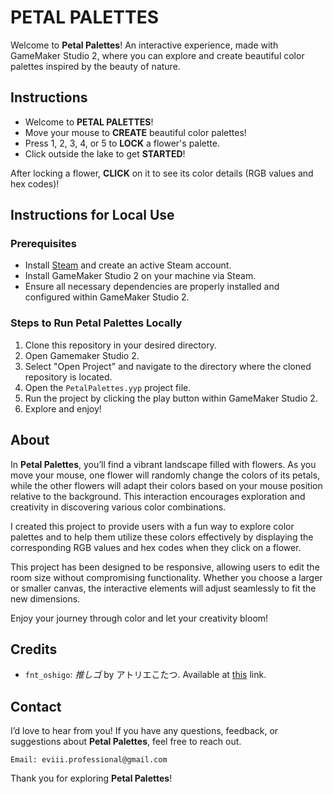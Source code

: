 # PETAL PALETTES

Welcome to **Petal Palettes**! An interactive experience, made with GameMaker Studio 2, where you can explore and create beautiful color palettes inspired by the beauty of nature.

## Instructions

- Welcome to **PETAL PALETTES**!
- Move your mouse to **CREATE** beautiful color palettes!
- Press 1, 2, 3, 4, or 5 to **LOCK** a flower's palette.
- Click outside the lake to get **STARTED**!

After locking a flower, **CLICK** on it to see its color details (RGB values and hex codes)!

## Instructions for Local Use

### Prerequisites

- Install [Steam](https://store.steampowered.com/about/download) and create an active Steam account.
- Install GameMaker Studio 2 on your machine via Steam.
- Ensure all necessary dependencies are properly installed and configured within GameMaker Studio 2.

### Steps to Run Petal Palettes Locally

1. Clone this repository in your desired directory.
2. Open Gamemaker Studio 2.
3. Select "Open Project" and navigate to the directory where the cloned repository is located.
4. Open the `PetalPalettes.yyp` project file.
5. Run the project by clicking the play button within GameMaker Studio 2.
6. Explore and enjoy!

## About

In **Petal Palettes**, you’ll find a vibrant landscape filled with flowers. As you move your mouse, one flower will randomly change the colors of its petals, while the other flowers will adapt their colors based on your mouse position relative to the background. This interaction encourages exploration and creativity in discovering various color combinations.

I created this project to provide users with a fun way to explore color palettes and to help them utilize these colors effectively by displaying the corresponding RGB values and hex codes when they click on a flower.

This project has been designed to be responsive, allowing users to edit the room size without compromising functionality. Whether you choose a larger or smaller canvas, the interactive elements will adjust seamlessly to fit the new dimensions.

Enjoy your journey through color and let your creativity bloom!

## Credits

- `fnt_oshigo`: *推しゴ* by アトリエこたつ. Available at [this](https://booth.pm/ja/items/5635169) link.

## Contact

I’d love to hear from you! If you have any questions, feedback, or suggestions about **Petal Palettes**, feel free to reach out.

    Email: eviii.professional@gmail.com

Thank you for exploring **Petal Palettes**!
